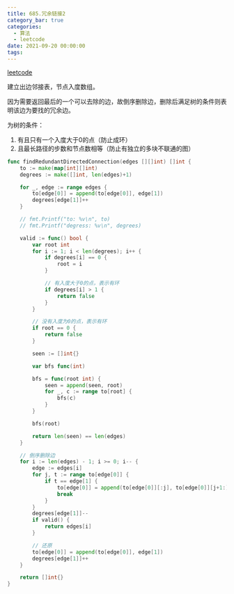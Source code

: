 ```yaml
---
title: 685.冗余链接2
category_bar: true
categories:
  - 算法
  - leetcode
date: 2021-09-20 00:00:00
tags:
---
```


[leetcode](https://leetcode.cn/problems/redundant-connection-ii/)

建立出边邻接表，节点入度数组。

因为需要返回最后的一个可以去除的边，故倒序删除边，删除后满足树的条件则表明该边为要找的冗余边。

为树的条件：

1. 有且只有一个入度大于0的点（防止成环）
2. 且最长路径的步数和节点数相等（防止有独立的多块不联通的图）
<!-- more -->
```Go
func findRedundantDirectedConnection(edges [][]int) []int {
	to := make(map[int][]int)
	degrees := make([]int, len(edges)+1)

	for _, edge := range edges {
		to[edge[0]] = append(to[edge[0]], edge[1])
		degrees[edge[1]]++
	}

	// fmt.Printf("to: %v\n", to)
	// fmt.Printf("degress: %v\n", degrees)

	valid := func() bool {
		var root int
		for i := 1; i < len(degrees); i++ {
			if degrees[i] == 0 {
				root = i
			}

			// 有入度大于0的点，表示有环
			if degrees[i] > 1 {
				return false
			}
		}

		// 没有入度为0的点，表示有环
		if root == 0 {
			return false
		}

		seen := []int{}

		var bfs func(int)

		bfs = func(root int) {
			seen = append(seen, root)
			for _, c := range to[root] {
				bfs(c)
			}
		}

		bfs(root)

		return len(seen) == len(edges)
	}

	// 倒序删除边
	for i := len(edges) - 1; i >= 0; i-- {
		edge := edges[i]
		for j, t := range to[edge[0]] {
			if t == edge[1] {
				to[edge[0]] = append(to[edge[0]][:j], to[edge[0]][j+1:]...)
				break
			}
		}
		degrees[edge[1]]--
		if valid() {
			return edges[i]
		}

		// 还原
		to[edge[0]] = append(to[edge[0]], edge[1])
		degrees[edge[1]]++
	}

	return []int{}
}
```
